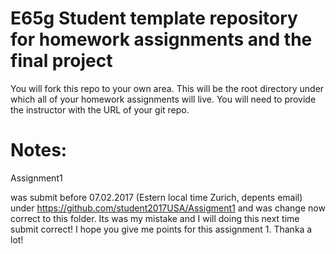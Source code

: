 # E65g Student template repository for homework assignments and the final project

You will fork this repo to your own area.  This will be the root directory under which all of your homework assignments will live.  You will need to provide the instructor with the URL of your git repo.  


# Notes:

Assignment1

was submit before 07.02.2017 (Estern local time Zurich, depents email) under  https://github.com/student2017USA/Assigment1 and was change now correct to this folder.
Its was my mistake and I will doing this next time submit correct! I hope you give me points for this assignment 1. Thanka a lot!
